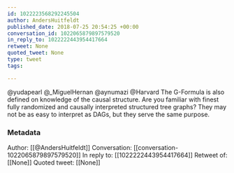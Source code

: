 ```yaml
---
id: 1022223568292245504
author: AndersHuitfeldt
published_date: 2018-07-25 20:54:25 +00:00
conversation_id: 1022065879897579520
in_reply_to: 1022222443954417664
retweet: None
quoted_tweet: None
type: tweet
tags:

---
```


@yudapearl @_MiguelHernan @aynumazi @Harvard The G-Formula is also defined on knowledge of the causal structure. Are you familiar with finest fully randomized and causally interpreted structured tree graphs? They may not be as easy to interpret as DAGs, but they serve the same purpose.

### Metadata

Author: [[@AndersHuitfeldt]]
Conversation: [[conversation-1022065879897579520]]
In reply to: [[1022222443954417664]]
Retweet of: [[None]]
Quoted tweet: [[None]]

